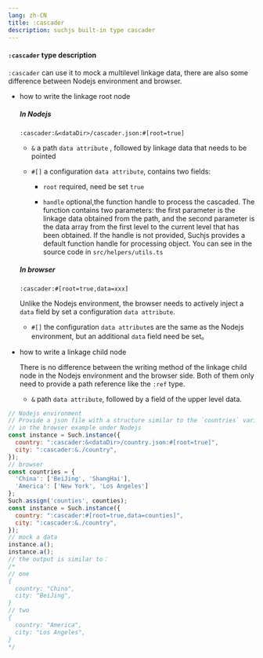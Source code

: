 ```yaml
---
lang: zh-CN
title: :cascader
description: suchjs built-in type cascader
---
```


#### `:cascader` type description

`:cascader` can use it to mock a multilevel linkage data, there are also some difference between Nodejs environment and browser.

- how to write the linkage root node

  ##### In Nodejs

  `:cascader:&<dataDir>/cascader.json:#[root=true]`

  - `&` a path `data attribute` , followed by linkage data that needs to be pointed

  - `#[]` a configuration `data attribute`, contains two fields:

    - `root` required, need be set `true`

    - `handle` optional,the function handle to process the cascaded. The function contains two parameters: the first parameter is the linkage data obtained from the path, and the second parameter is the data array from the first level to the current level that has been obtained. If the handle is not provided, Suchjs provides a default function handle for processing object. You can see in the source code in `src/helpers/utils.ts`

  ##### In browser

  `:cascader:#[root=true,data=xxx]`

  Unlike the Nodejs environment, the browser needs to actively inject a `data` field by set a configuration `data attribute`.

  - `#[]` the configuration `data attribute`s are the same as the Nodejs environment, but an additional `data` field need be set。

- how to write a linkage child node

  There is no difference between the writing method of the linkage child node in the Nodejs environment and the browser side. Both of them only need to provide a path reference like the `:ref` type.

  - `&` path `data attribute`, followed by a field of the upper level data.

```javascript
// Nodejs environment
// Provide a json file with a structure similar to the `countries` variable 
// in the browser example under Nodejs
const instance = Such.instance({
  country: ":cascader:&<dataDir>/country.json:#[root=true]",
  city: ":cascader:&./country",
});
// browser
const countries = {
  'China': ['BeiJing', 'ShangHai'],
  'America': ['New York', 'Los Angeles']
};
Such.assign('counties', counties);
const instance = Such.instance({
  country: ":cascader:#[root=true,data=counties]",
  city: ":cascader:&./country",
});
// mock a data
instance.a();
instance.a();
// the output is similar to：
/*
// one
{
  country: "China", 
  city: "BeiJing",
}
// two
{
  country: "America", 
  city: "Los Angeles",
}
*/
```
